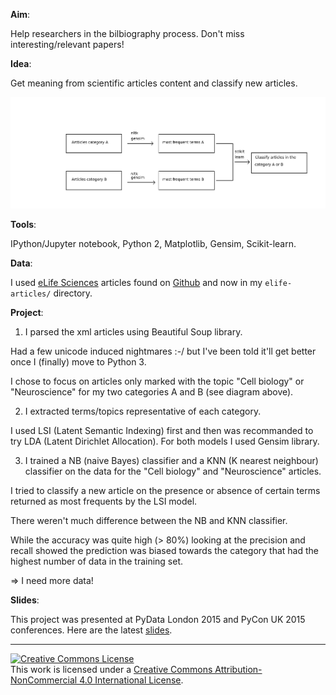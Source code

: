 __Aim__:

Help researchers in the bilbiography process. Don't miss interesting/relevant papers!


__Idea__:

Get meaning from scientific articles content and classify new articles.

![diagram](img/precursor-doc-0.png)

__Tools__:

IPython/Jupyter notebook, Python 2, Matplotlib, Gensim, Scikit-learn.


__Data__:

I used [eLife Sciences](http://elifesciences.org/) articles found on [Github](http://github.com/elifesciences/elife-articles) and now in my `elife-articles/` directory.


__Project__:

1) I parsed the xml articles using Beautiful Soup library. 

Had a few unicode induced nightmares :-/ but I've been told it'll get better once I (finally) move to Python 3.

I chose to focus on articles only marked with the topic "Cell biology" or "Neuroscience" for my two categories A and B (see diagram above).

2) I extracted terms/topics representative of each category. 

I used LSI (Latent Semantic Indexing) first and then was recommanded to try LDA (Latent Dirichlet Allocation). 
For both models I used Gensim library.

3) I trained a NB (naive Bayes) classifier and a KNN (K nearest neighbour) classifier on the data for the "Cell biology" and "Neuroscience" articles. 

I tried to classify a new article on the presence or absence of certain terms returned as most frequents by the LSI model.

There weren't much difference between the NB and KNN classifier.

While the accuracy was quite high (> 80%) looking at the precision and recall showed the prediction was biased towards the category that had the highest number of data in the training set.

=> I need more data!


__Slides__:

This project was presented at PyData London 2015 and PyCon UK 2015 conferences.
Here are the latest [slides](http://nbviewer.jupyter.org/format/slides/github/Eleonore9/get-articles-meaning/blob/master/notebooks/Eleonore_PyCon_UK2015.ipynb).



-------------

<a rel="license" href="http://creativecommons.org/licenses/by-nc/4.0/"><img alt="Creative Commons License" style="border-width:0" src="https://i.creativecommons.org/l/by-nc/4.0/88x31.png" /></a><br />This work is licensed under a <a rel="license" href="http://creativecommons.org/licenses/by-nc/4.0/">Creative Commons Attribution-NonCommercial 4.0 International License</a>.

